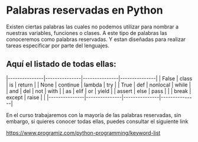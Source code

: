 # Palabras reservadas en Python

Existen ciertas palabras las cuales no podemos utilizar para nombrar a nuestras variables, funciones o clases. A este tipo de palabras las conoceremos como palabras reservadas. Y estan diseñadas para realizar tareas especificar por parte del lenguajes.

## Aquí el listado de todas ellas:
	 
|---------------|---------------|---------------|---------------|
| False         | class         | is            | return        |
| None          | continue      | lambda        | try           |
| True          | def           | nonlocal      | while         |
| and           | del           | not           | with          |
| as            | elif          | or            | yield         |
| assert        | else          | pass          |               |
| break         | except        | raise         |               |
|---------------|---------------|---------------|---------------|

En el curso trabajaremos con la mayoría de las palabras reservadas, sin embargo, si quieres conocer todas ellas, puedes consultar el siguiente link


https://www.programiz.com/python-programming/keyword-list